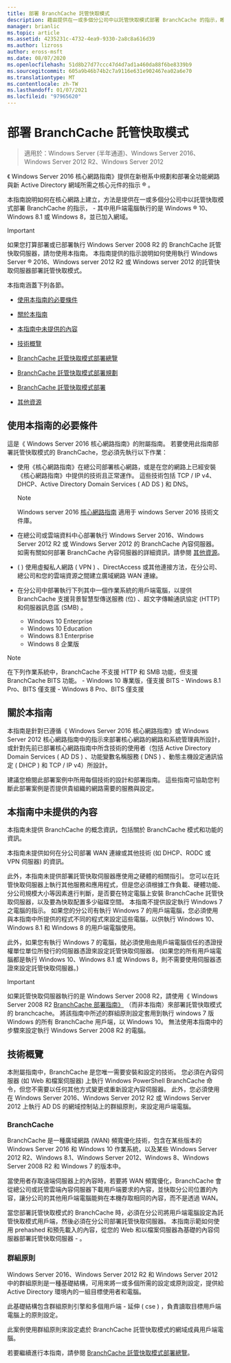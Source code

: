 ```yaml
---
title: 部署 BranchCache 託管快取模式
description: 藉由提供在一或多個分公司中以託管快取模式部署 BranchCache 的指示，瞭解如何在一或多個分公司使用 Read-Only 網域控制站，其中用戶端電腦 Windows 10、Windows 8.1 或 Windows 8，並且已加入網域。
manager: brianlic
ms.topic: article
ms.assetid: 4235231c-4732-4ea9-9330-2a8c8a616d39
ms.author: lizross
author: eross-msft
ms.date: 08/07/2020
ms.openlocfilehash: 51d8b27d77ccc47d4d7ad1a460da88f6be8339b9
ms.sourcegitcommit: 605a9b46b74b2c7a9116e631e902467ea02a6e70
ms.translationtype: MT
ms.contentlocale: zh-TW
ms.lasthandoff: 01/07/2021
ms.locfileid: "97965620"
---
```

# <a name="deploy-branchcache-hosted-cache-mode"></a>部署 BranchCache 託管快取模式

>適用於：Windows Server (半年通道)、Windows Server 2016、Windows Server 2012 R2、Windows Server 2012

《 Windows Server 2016 核心網路指南》提供在新樹系中規劃和部署全功能網路與新 Active Directory 網域所需之核心元件的指示 &reg; 。

本指南說明如何在核心網路上建立，方法是提供在一或多個分公司中以託管快取模式部署 BranchCache 的指示， \- 其中用戶端電腦執行的是 Windows &reg; 10、Windows 8.1 或 Windows 8，並已加入網域。

>[!IMPORTANT]
>如果您打算部署或已部署執行 Windows Server 2008 R2 的 BranchCache 託管快取伺服器，請勿使用本指南。 本指南提供的指示說明如何使用執行 Windows Server &reg; 2016、Windows server 2012 R2 或 Windows server 2012 的託管快取伺服器部署託管快取模式。

本指南涵蓋下列各節。

- [使用本指南的必要條件](#bkmk_pre)

- [關於本指南](#bkmk_about)

- [本指南中未提供的內容](#bkmk_not)

- [技術概覽](#bkmk_tech)

- [BranchCache 託管快取模式部署總覽](2-Bc-Hcm-Deploy-Overview.md)

- [BranchCache 託管快取模式部署規劃](3-Bc-Hcm-Plan.md)

- [BranchCache 託管快取模式部署](4-Bc-Hcm-Deployment.md)

- [其他資源](11-Bc-Hcm-additional-resources.md)

## <a name="prerequisites-for-using-this-guide"></a><a name="bkmk_pre"></a>使用本指南的必要條件

這是《 Windows Server 2016 核心網路指南》的附屬指南。 若要使用此指南部署託管快取模式的 BranchCache，您必須先執行以下作業：

- 使用《核心網路指南》在總公司部署核心網路，或是在您的網路上已經安裝《核心網路指南》中提供的技術且正常運作。 這些技術包括 TCP \/ IP v4、DHCP、Active Directory Domain Services \( AD DS \) 和 DNS。

    > [!NOTE]
    > Windows server 2016 [核心網路指南](../../core-network-guide.md) 適用于 windows Server 2016 技術文件庫。

- 在總公司或雲端資料中心部署執行 Windows Server 2016、Windows Server 2012 R2 或 Windows Server 2012 的 BranchCache 內容伺服器。 如需有關如何部署 BranchCache 內容伺服器的詳細資訊，請參閱 [其他資源](11-Bc-Hcm-additional-resources.md)。

- \( \) 使用虛擬私人網路 \( VPN \) 、DirectAccess 或其他連接方法，在分公司、總公司和您的雲端資源之間建立廣域網路 WAN 連線。

- 在分公司中部署執行下列其中一個作業系統的用戶端電腦，以提供 BranchCache 支援背景智慧型傳送服務 (位) 、超文字傳輸通訊協定 (HTTP) 和伺服器訊息區 (SMB) 。
    - Windows 10 Enterprise
    - Windows 10 Education
    - Windows 8.1 Enterprise
    - Windows 8 企業版

> [!NOTE]
> 在下列作業系統中，BranchCache 不支援 HTTP 和 SMB 功能，但支援 BranchCache BITS 功能。
>     - Windows 10 專業版，僅支援 BITS
>     - Windows 8.1 Pro、BITS 僅支援
>     - Windows 8 Pro、BITS 僅支援

## <a name="about-this-guide"></a><a name="bkmk_about"></a>關於本指南

本指南是針對已遵循《 Windows Server 2016 核心網路指南》或 Windows Server 2012 核心網路指南中的指示來部署核心網路的網路和系統管理員所設計，或針對先前已部署核心網路指南中所含技術的使用者（包括 Active Directory Domain Services \( AD DS \) 、功能變數名稱服務 \( DNS \) 、動態主機設定通訊協定 \( DHCP \) 和 TCP \/ IP v4）所設計。

建議您檢閱此部署案例中所用每個技術的設計和部署指南。 這些指南可協助您判斷此部署案例是否提供貴組織的網路需要的服務與設定。

## <a name="what-this-guide-does-not-provide"></a><a name="bkmk_not"></a>本指南中未提供的內容

本指南未提供 BranchCache 的概念資訊，包括關於 BranchCache 模式和功能的資訊。

本指南未提供如何在分公司部署 WAN 連線或其他技術 (如 DHCP、RODC 或 VPN 伺服器) 的資訊。

此外，本指南未提供部署託管快取伺服器應使用之硬體的相關指引。 您可以在託管快取伺服器上執行其他服務和應用程式，但是您必須根據工作負載、硬體功能、分公司規模大小等因素進行判斷，是否要在特定電腦上安裝 BranchCache 託管快取伺服器，以及要為快取配置多少磁碟空間。
本指南不提供設定執行 Windows 7 之電腦的指示。 如果您的分公司有執行 Windows 7 的用戶端電腦，您必須使用與本指南中所提供的程式不同的程式來設定這些電腦，以供執行 Windows 10、Windows 8.1 和 Windows 8 的用戶端電腦使用。

此外，如果您有執行 Windows 7 的電腦，就必須使用由用戶端電腦信任的憑證授權單位單位所發行的伺服器憑證來設定託管快取伺服器。 \(如果您的所有用戶端電腦都是執行 Windows 10、Windows 8.1 或 Windows 8，則不需要使用伺服器憑證來設定託管快取伺服器。\)
> [!IMPORTANT]
> 如果託管快取伺服器執行的是 Windows Server 2008 R2，請使用《 Windows Server 2008 R2 [BranchCache 部署指南》](/previous-versions/windows/it-pro/windows-server-2008-R2-and-2008/ee649232(v=ws.10)) （而非本指南）來部署託管快取模式的 branchcache。 將該指南中所述的群組原則設定套用到執行 windows 7 版 Windows 的所有 BranchCache 用戶端，以 Windows 10。 無法使用本指南中的步驟來設定執行 Windows Server 2008 R2 的電腦。

## <a name="technology-overviews"></a><a name="bkmk_tech"></a>技術概覽

本附屬指南中，BranchCache 是您唯一需要安裝和設定的技術。 您必須在內容伺服器 (如 Web 和檔案伺服器) 上執行 Windows PowerShell BranchCache 命令，但您不需要以任何其他方式變更或重新設定內容伺服器。 此外，您必須使用在 Windows Server 2016、Windows Server 2012 R2 或 Windows Server 2012 上執行 AD DS 的網域控制站上的群組原則，來設定用戶端電腦。

### <a name="branchcache"></a>BranchCache

BranchCache 是一種廣域網路 (WAN) 頻寬優化技術，包含在某些版本的 Windows Server 2016 和 Windows 10 作業系統，以及某些 Windows Server 2012 R2、Windows 8.1、Windows Server 2012、Windows 8、Windows Server 2008 R2 和 Windows 7 的版本中。

當使用者存取遠端伺服器上的內容時，若要將 WAN 頻寬優化，BranchCache 會從總公司或託管雲端內容伺服器下載用戶端要求的內容，並快取分公司位置的內容，讓分公司的其他用戶端電腦能夠在本機存取相同的內容，而不是透過 WAN。

當您部署託管快取模式的 BranchCache 時，必須在分公司將用戶端電腦設定為託管快取模式用戶端，然後必須在分公司部署託管快取伺服器。 本指南示範如何使用 prehashed 和預先載入的內容，從您的 Web 和以檔案伺服器為基礎的內容伺服器部署託管快取伺服器 \- 。

### <a name="group-policy"></a>群組原則

Windows Server 2016、Windows Server 2012 R2 和 Windows Server 2012 中的群組原則是一種基礎結構，可用來將一或多個所需的設定或原則設定，提供給 Active Directory 環境內的一組目標使用者和電腦。

此基礎結構包含群組原則引擎和多個用戶端 \- 延伸 \( cse \) ，負責讀取目標用戶端電腦上的原則設定。

此案例使用群組原則來設定處於 BranchCache 託管快取模式的網域成員用戶端電腦。

若要繼續進行本指南，請參閱 [BranchCache 託管快取模式部署總覽](2-Bc-Hcm-Deploy-Overview.md)。